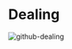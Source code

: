 # Dealing
![github-dealing](https://user-images.githubusercontent.com/73519615/160829079-cf243380-7631-468a-8819-4164f4c4f52a.gif)
